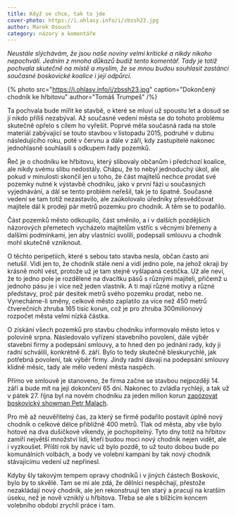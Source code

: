 ```yaml
---
title: Když se chce, tak to jde
cover-photo: https://i.ohlasy.info/i/zbssh23.jpg
author: Marek Osouch
category: názory a komentáře
---
```


*Neustále slýchávám, že jsou naše noviny velmi kritické a nikdy nikoho nepochválí. Jedním z mnoha důkazů budiž tento komentář. Tady je totiž pochvala skutečně na místě a myslím, že se mnou budou souhlasit zastánci současné boskovické koalice i její odpůrci.*

{% photo src="https://i.ohlasy.info/i/zbssh23.jpg" caption="Dokončený chodník ke hřbitovu" author="Tomáš Trumpeš" /%}

Ta pochvala bude mířit ke stavbě, o které se mluví už spoustu let a dosud se jí nikdo příliš nezabýval. Až současné vedení města se do tohoto problému skutečně opřelo s cílem ho vyřešit. Poprvé měla současná rada na stole materiál zabývající se touto stavbou v listopadu 2015, podruhé v dubnu následujícího roku, poté v červnu a dále v září, kdy zastupitelé nakonec jednohlasně souhlasili s odkupem řady pozemků.

Řeč je o chodníku ke hřbitovu, který slibovaly občanům i předchozí koalice, ale nikdy svému slibu nedostály. Chápu, že to nebyl jednoduchý úkol, ale pokud v minulosti skončil jen u toho, že část majitelů nechce prodat své pozemky nutné k výstavbě chodníku, jako v první fázi u současných vyjednávání, a dál se tento problém neřešil, tak je to špatně. Současné vedení se tam totiž nezastavilo, ale zaúkolovalo úředníky přesvědčovat majitele dál k prodeji pár metrů pozemku pro chodník. A těm se to podařilo.

Část pozemků město odkoupilo, část směnilo, a i v dalších pozdějších názorových přemetech vycházelo majitelům vstříc s věcnými břemeny a dalšími podmínkami, jen aby vlastníci svolili, podepsali smlouvu a chodník mohl skutečně vzniknout.

O těchto peripetiích, které s sebou tato stavba nesla, občan často ani netušil. Vidí jen to, že chodník stále není a vidí jedno pole, na jehož okraji by krásně mohl vést, protože už je tam stejně vyšlapaná cestička. Už ale neví, že to jedno pole je rozdělené na dvacítku pásů s různými majiteli, přičemž u jednoho pásu je i více než jeden vlastník. A ti mají různé motivy a různé představy, proč pár desítek metrů svého pozemku prodat, nebo ne. Vynecháme-li směny, celkově město zaplatilo za více než 450 metrů čtverečních zhruba 165 tisíc korun, což je pro zhruba 300milionový rozpočet města velmi nízká částka.

O získání všech pozemků pro stavbu chodníku informovalo město letos v polovině srpna. Následovalo vyřízení stavebního povolení, dále výběr stavební firmy a podepsání smlouvy, a to hned den po jednání rady, kdy ji radní schválili, konkrétně 6. září. Bylo to tedy skutečně bleskurychlé, jak potřebná povolení, tak výběr firmy. Jindy radní dávají na podepsání smlouvy klidně měsíc, tady ale mělo vedení města naspěch.

Přímo ve smlouvě je stanoveno, že firma začne se stavbou nejpozději 14. září a bude mít na její dokončení 65 dní. Nakonec to zvládla rychleji, a tak už v pátek 27. října byl na novém chodníku za jeden milion korun [zapózovat boskovický showman Petr Malach](https://scontent-frx5-1.xx.fbcdn.net/v/t31.0-8/22829262_1490163967732895_6649176816798019982_o.jpg?oh=f84f4dc595a4c3b2508e411d50b3f992&oe=5AAD1163).

Pro mě až neuvěřitelný čas, za který se firmě podařilo postavit úplně nový chodník o celkové délce přibližně 400 metrů. Tlak od města, aby vše bylo hotové na dva dušičkové víkendy, je pochopitelný. Tyto dny totiž na hřbitov zamíří největší množství lidí, kteří budou moci nový chodník nejen vidět, ale i vyzkoušet. Příští rok by navíc už bylo pozdě, to už touto dobou bude po komunálních volbách, a body ve volební kampani by tak nový chodník stávajícímu vedení už nepřinesl.

Kdyby šly takovým tempem opravy chodníků i v jiných částech Boskovic, bylo by to skvělé. Tam se mi ale zdá, že dělníci nespěchají, přestože nezakládají nový chodník, ale jen rekonstruují ten starý a pracují na kratším úseku, než je nově vzniklý u hřbitova. Třeba se ale s blížícím koncem volebního období zrychlí práce i tam.
